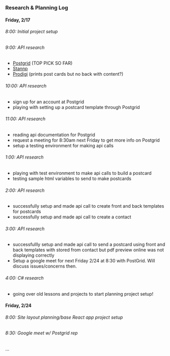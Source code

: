### Research & Planning Log
#### Friday, 2/17
###### 8:00: Initial project setup
###### 9:00: API research
- [Postgrid](postgrid.com) (TOP PICK SO FAR)
- [Stannp](stannp.com)
- [Prodigi](prodigi.com) (prints post cards but no back with content?)
###### 10:00: API research
- sign up for an account at Postgrid
- playing with setting up a postcard template through Postgrid
###### 11:00: API research
- reading api documentation for Postgrid
- request a meeting for 8:30am next Friday to get more info on Postgrid
- setup a testing environment for making api calls 
###### 1:00: API research
- playing with test environment to make api calls to build a postcard
- testing sample html variables to send to make postcards
###### 2:00: API research
- successfully setup and made api call to create front and back templates for postcards
- successfully setup and made api call to create a contact
###### 3:00: API research 
- successfullly setup and made api call to send a postcard using front and back templates with stored from contact but pdf preview online was not displaying correctly  
- Setup a google meet for next Friday 2/24 at 8:30 with PostGrid.  Will discuss issues/concerns then.
###### 4:00: C# research
- going over old lessons and projects to start planning project setup!

#### Friday, 2/24
###### 8:00: Site layout planning/base React app project setup
###### 8:30: Google meet w/ Postgrid rep 
…
